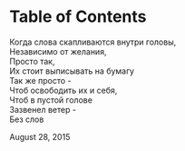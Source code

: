 
# Table of Contents



<div class="preview" id="orgd06a5fc">
<p>

</p>

</div>

<p class="verse">
Когда слова скапливаются внутри головы,<br>
Независимо от желания,<br>
Просто так,<br>
Их стоит выписывать на бумагу<br>
Так же просто -<br>
Чтоб освободить их и себя,<br>
Чтоб в пустой голове<br>
Зазвенел ветер -<br>
Без слов<br>
</p>

August 28, 2015

